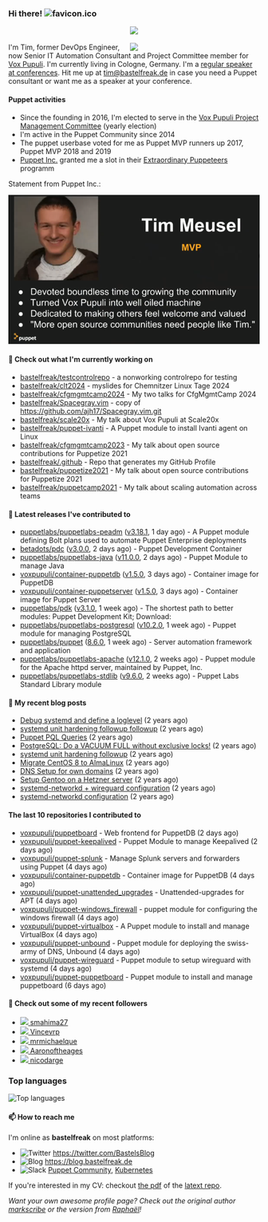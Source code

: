 ### Hi there! ![favicon.ico](https://raw.githubusercontent.com/bastelfreak/bastelfreak/master/favicon.ico)

<p align="center">
  <a href="https://github.com/ryo-ma/github-profile-trophy"><img src="https://github-profile-trophy.vercel.app/?username=bastelfreak&theme=darkhub&margin-w=15&margin-h=15&no-frame=true&column=5"/></a>
</p>

<img align="right" src="https://avatars.githubusercontent.com/bastelfreak" width="260">

I'm Tim, former DevOps Engineer, now Senior IT Automation Consultant and Project
Committee member for [Vox Pupuli](https://voxpupuli.org).
I'm currently living in Cologne, Germany. I'm a
[regular speaker at conferences](https://github.com/bastelfreak/talks#collection-of-talks-proposals-and-related-stuff).
Hit me up at [tim@bastelfreak.de](mailto:tim@bastelfeak.de) in case you need a
Puppet consultant or want me as a speaker at your conference.

#### Puppet activities

* Since the founding in 2016, I'm elected to serve in the [Vox Pupuli Project Management Committee](https://voxpupuli.org/blog/2016/10/12/pmc-election-results/) (yearly election)
* I'm active in the Puppet Community since 2014
* The puppet userbase voted for me as Puppet MVP runners up 2017, Puppet MVP 2018 and 2019
* [Puppet Inc.](https://puppet.com) granted me a slot in their [Extraordinary Puppeteers](https://puppet-champions.github.io/profiles.html) programm

Statement from Puppet Inc.:

![mvp statement](https://raw.githubusercontent.com/bastelfreak/bastelfreak/master/MVP.png)

#### 🌱 Check out what I'm currently working on


- [bastelfreak/testcontrolrepo](https://github.com/bastelfreak/testcontrolrepo) - a nonworking controlrepo for testing
- [bastelfreak/clt2024](https://github.com/bastelfreak/clt2024) - myslides for Chemnitzer Linux Tage 2024
- [bastelfreak/cfgmgmtcamp2024](https://github.com/bastelfreak/cfgmgmtcamp2024) - My two talks for CfgMgmtCamp 2024
- [bastelfreak/Spacegray.vim](https://github.com/bastelfreak/Spacegray.vim) - copy of https://github.com/ajh17/Spacegray.vim.git
- [bastelfreak/scale20x](https://github.com/bastelfreak/scale20x) - My talk about Vox Pupuli at Scale20x
- [bastelfreak/puppet-ivanti](https://github.com/bastelfreak/puppet-ivanti) - A Puppet module to install Ivanti agent on Linux
- [bastelfreak/cfgmgmtcamp2023](https://github.com/bastelfreak/cfgmgmtcamp2023) - My talk about open source contributions for Puppetize 2021
- [bastelfreak/.github](https://github.com/bastelfreak/.github) - Repo that generates my GitHub Profile
- [bastelfreak/puppetize2021](https://github.com/bastelfreak/puppetize2021) - My talk about open source contributions for Puppetize 2021
- [bastelfreak/puppetcamp2021](https://github.com/bastelfreak/puppetcamp2021) - My talk about scaling automation across teams

#### 🔭 Latest releases I've contributed to


- [puppetlabs/puppetlabs-peadm](https://github.com/puppetlabs/puppetlabs-peadm) ([v3.18.1](https://github.com/puppetlabs/puppetlabs-peadm/releases/tag/v3.18.1), 1 day ago) - A Puppet module defining Bolt plans used to automate Puppet Enterprise deployments
- [betadots/pdc](https://github.com/betadots/pdc) ([v3.0.0](https://github.com/betadots/pdc/releases/tag/v3.0.0), 2 days ago) - Puppet Development Container
- [puppetlabs/puppetlabs-java](https://github.com/puppetlabs/puppetlabs-java) ([v11.0.0](https://github.com/puppetlabs/puppetlabs-java/releases/tag/v11.0.0), 2 days ago) - Puppet Module to manage Java
- [voxpupuli/container-puppetdb](https://github.com/voxpupuli/container-puppetdb) ([v1.5.0](https://github.com/voxpupuli/container-puppetdb/releases/tag/v1.5.0), 3 days ago) - Container image for PuppetDB
- [voxpupuli/container-puppetserver](https://github.com/voxpupuli/container-puppetserver) ([v1.5.0](https://github.com/voxpupuli/container-puppetserver/releases/tag/v1.5.0), 3 days ago) - Container image for Puppet Server
- [puppetlabs/pdk](https://github.com/puppetlabs/pdk) ([v3.1.0](https://github.com/puppetlabs/pdk/releases/tag/v3.1.0), 1 week ago) - The shortest path to better modules: Puppet Development Kit; Download:
- [puppetlabs/puppetlabs-postgresql](https://github.com/puppetlabs/puppetlabs-postgresql) ([v10.2.0](https://github.com/puppetlabs/puppetlabs-postgresql/releases/tag/v10.2.0), 1 week ago) - Puppet module for managing PostgreSQL
- [puppetlabs/puppet](https://github.com/puppetlabs/puppet) ([8.6.0](https://github.com/puppetlabs/puppet/releases/tag/8.6.0), 1 week ago) - Server automation framework and application
- [puppetlabs/puppetlabs-apache](https://github.com/puppetlabs/puppetlabs-apache) ([v12.1.0](https://github.com/puppetlabs/puppetlabs-apache/releases/tag/v12.1.0), 2 weeks ago) - Puppet module for the Apache httpd server, maintained by Puppet, Inc. 
- [puppetlabs/puppetlabs-stdlib](https://github.com/puppetlabs/puppetlabs-stdlib) ([v9.6.0](https://github.com/puppetlabs/puppetlabs-stdlib/releases/tag/v9.6.0), 2 weeks ago) - Puppet Labs Standard Library module

#### 📜 My recent blog posts


- [Debug systemd and define a loglevel](https://blog.bastelfreak.de/2022/02/debug-systemd-and-define-a-loglevel/) (2 years ago)
- [systemd unit hardening followup followup](https://blog.bastelfreak.de/2022/01/systemd-unit-hardening-followup-followup/) (2 years ago)
- [Puppet PQL Queries](https://blog.bastelfreak.de/2022/01/puppet-pql-queries/) (2 years ago)
- [PostgreSQL: Do a VACUUM FULL without exclusive locks!](https://blog.bastelfreak.de/2022/01/postgresql-do-a-vacuum-full-without-exclusive-locks/) (2 years ago)
- [systemd unit hardening followup](https://blog.bastelfreak.de/2022/01/systemd-unit-hardening-followup/) (2 years ago)
- [Migrate CentOS 8 to AlmaLinux](https://blog.bastelfreak.de/2022/01/migrate-centos-8-to-almalinux/) (2 years ago)
- [DNS Setup for own domains](https://blog.bastelfreak.de/2022/01/dns-setup-for-own-domains/) (2 years ago)
- [Setup Gentoo on a Hetzner server](https://blog.bastelfreak.de/2022/01/setup-gentoo-on-a-hetzner-server/) (2 years ago)
- [systemd-networkd &#43; wireguard configuration](https://blog.bastelfreak.de/2022/01/systemd-networkd-wireguard-configuration/) (2 years ago)
- [systemd-networkd configuration](https://blog.bastelfreak.de/2022/01/systemd-networkd-configuration/) (2 years ago)

#### The last 10 repositories I contributed to


- [voxpupuli/puppetboard](https://github.com/voxpupuli/puppetboard) - Web frontend for PuppetDB (2 days ago)
- [voxpupuli/puppet-keepalived](https://github.com/voxpupuli/puppet-keepalived) - Puppet Module to manage Keepalived (2 days ago)
- [voxpupuli/puppet-splunk](https://github.com/voxpupuli/puppet-splunk) - Manage Splunk servers and forwarders using Puppet (4 days ago)
- [voxpupuli/container-puppetdb](https://github.com/voxpupuli/container-puppetdb) - Container image for PuppetDB (4 days ago)
- [voxpupuli/puppet-unattended_upgrades](https://github.com/voxpupuli/puppet-unattended_upgrades) - Unattended-upgrades for APT (4 days ago)
- [voxpupuli/puppet-windows_firewall](https://github.com/voxpupuli/puppet-windows_firewall) - puppet module for configuring the windows firewall (4 days ago)
- [voxpupuli/puppet-virtualbox](https://github.com/voxpupuli/puppet-virtualbox) - A Puppet module to install and manage VirtualBox (4 days ago)
- [voxpupuli/puppet-unbound](https://github.com/voxpupuli/puppet-unbound) - Puppet module for deploying the swiss-army of DNS, Unbound (4 days ago)
- [voxpupuli/puppet-wireguard](https://github.com/voxpupuli/puppet-wireguard) - Puppet module to setup wireguard with systemd (4 days ago)
- [voxpupuli/puppet-puppetboard](https://github.com/voxpupuli/puppet-puppetboard) - Puppet module to install and manage puppetboard (6 days ago)

#### 👥 Check out some of my recent followers


- [<img src="https://avatars.githubusercontent.com/u/105724608?u=f681a25c1d4d803130b39693cd1fc4662fdaf44d&amp;v=4" height="20"/> smahima27](https://github.com/smahima27)
- [<img src="https://avatars.githubusercontent.com/u/13933712?u=a470738534c0d41e22161a07fbbf933de698729a&amp;v=4" height="20"/> Vincevrp](https://github.com/Vincevrp)
- [<img src="https://avatars.githubusercontent.com/u/129240033?u=fe3c4c597ebe772ad803d7f47591f4fe093f111d&amp;v=4" height="20"/> mrmichaelque](https://github.com/mrmichaelque)
- [<img src="https://avatars.githubusercontent.com/u/23338994?u=f7bd8b8fb1b99a76cc89737f108500e6ae6f5798&amp;v=4" height="20"/> Aaronoftheages](https://github.com/Aaronoftheages)
- [<img src="https://avatars.githubusercontent.com/u/43711429?u=6c38b42f625071a01150df1a962ae02382b442a8&amp;v=4" height="20"/> nicodarge](https://github.com/nicodarge)

### Top languages

![Top languages](https://github-readme-stats.vercel.app/api/top-langs/?username=bastelfreak&hide_title=true)

#### 📫 How to reach me

I'm online as **bastelfreak** on most platforms:

- <img src="https://raw.githubusercontent.com/FortAwesome/Font-Awesome/master/svgs/brands/twitter.svg" width="20" alt="Twitter" /> https://twitter.com/BastelsBlog
- <img src="https://raw.githubusercontent.com/FortAwesome/Font-Awesome/master/svgs/brands/wordpress.svg" width="20" alt="Blog" /> https://blog.bastelfreak.de
- <img src="https://raw.githubusercontent.com/FortAwesome/Font-Awesome/master/svgs/brands/slack.svg" width="20" alt="Slack" /> [Puppet Community](https://slack.puppet.com/), [Kubernetes](https://slack.k8s.io/)

If you're interested in my CV: checkout [the pdf](https://github.com/bastelfreak/cv/raw/master/content-en.pdf) of the [latext repo](https://github.com/bastelfreak/cv#readme).

*Want your own awesome profile page? Check out the original author [markscribe](https://github.com/muesli/markscribe) or the version from [Raphaël](https://github.com/raphink/raphink#hi-there-)!*
